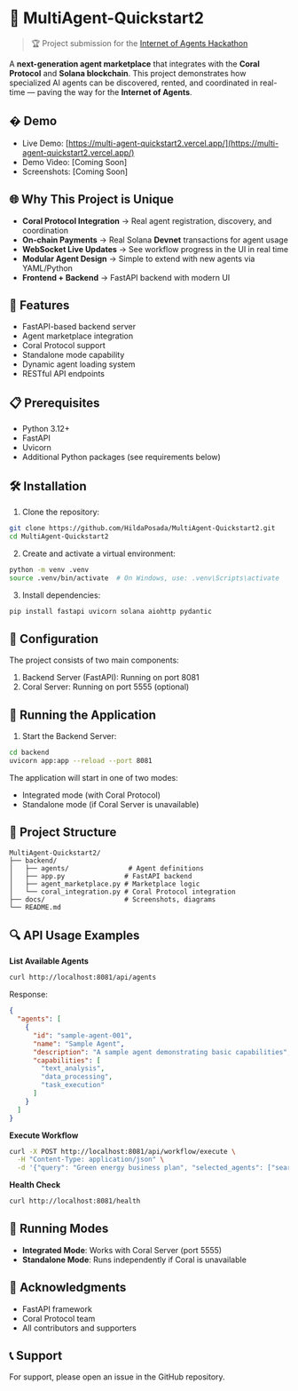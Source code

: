 # 🏪 MultiAgent-Quickstart2

> 🏆 Project submission for the [Internet of Agents Hackathon](https://lablab.ai/event/internet-of-agents)

A **next-generation agent marketplace** that integrates with the **Coral Protocol** and **Solana blockchain**.
This project demonstrates how specialized AI agents can be discovered, rented, and coordinated in real-time — paving the way for the **Internet of Agents**.

## � Demo

* Live Demo: [https://multi-agent-quickstart2.vercel.app/](https://multi-agent-quickstart2.vercel.app/)
* Demo Video: [Coming Soon]
* Screenshots: [Coming Soon]

## 🌐 Why This Project is Unique

* **Coral Protocol Integration** → Real agent registration, discovery, and coordination
* **On-chain Payments** → Real Solana **Devnet** transactions for agent usage
* **WebSocket Live Updates** → See workflow progress in the UI in real time
* **Modular Agent Design** → Simple to extend with new agents via YAML/Python
* **Frontend + Backend** → FastAPI backend with modern UI

## 🚀 Features

- FastAPI-based backend server
- Agent marketplace integration
- Coral Protocol support
- Standalone mode capability
- Dynamic agent loading system
- RESTful API endpoints

## 📋 Prerequisites

- Python 3.12+
- FastAPI
- Uvicorn
- Additional Python packages (see requirements below)

## 🛠️ Installation

1. Clone the repository:
```bash
git clone https://github.com/HildaPosada/MultiAgent-Quickstart2.git
cd MultiAgent-Quickstart2
```

2. Create and activate a virtual environment:
```bash
python -m venv .venv
source .venv/bin/activate  # On Windows, use: .venv\Scripts\activate
```

3. Install dependencies:
```bash
pip install fastapi uvicorn solana aiohttp pydantic
```

## 🔧 Configuration

The project consists of two main components:

1. Backend Server (FastAPI): Running on port 8081
2. Coral Server: Running on port 5555 (optional)

## 🚀 Running the Application

1. Start the Backend Server:
```bash
cd backend
uvicorn app:app --reload --port 8081
```

The application will start in one of two modes:
- Integrated mode (with Coral Protocol)
- Standalone mode (if Coral Server is unavailable)

## 📁 Project Structure

```
MultiAgent-Quickstart2/
├── backend/
│   ├── agents/               # Agent definitions
│   ├── app.py               # FastAPI backend
│   ├── agent_marketplace.py # Marketplace logic
│   └── coral_integration.py # Coral Protocol integration
├── docs/                    # Screenshots, diagrams
└── README.md
```

## 🔍 API Usage Examples

**List Available Agents**
```bash
curl http://localhost:8081/api/agents
```

Response:
```json
{
  "agents": [
    {
      "id": "sample-agent-001",
      "name": "Sample Agent",
      "description": "A sample agent demonstrating basic capabilities",
      "capabilities": [
        "text_analysis",
        "data_processing",
        "task_execution"
      ]
    }
  ]
}
```

**Execute Workflow**
```bash
curl -X POST http://localhost:8081/api/workflow/execute \
  -H "Content-Type: application/json" \
  -d '{"query": "Green energy business plan", "selected_agents": ["search","content"]}'
```

**Health Check**
```bash
curl http://localhost:8081/health
```

## 🚀 Running Modes

* **Integrated Mode**: Works with Coral Server (port 5555)
* **Standalone Mode**: Runs independently if Coral is unavailable


## 🙏 Acknowledgments

- FastAPI framework
- Coral Protocol team
- All contributors and supporters

## 📞 Support

For support, please open an issue in the GitHub repository.
